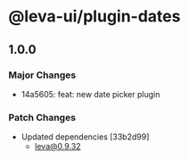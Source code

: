 # @leva-ui/plugin-dates

## 1.0.0

### Major Changes

- 14a5605: feat: new date picker plugin

### Patch Changes

- Updated dependencies [33b2d99]
  - leva@0.9.32
